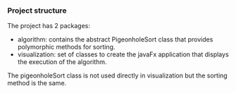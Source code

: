 ### Project structure

The project has 2 packages:
* algorithm: contains the abstract PigeonholeSort class that provides polymorphic methods for sorting.
* visualization: set of classes to create the javaFx application that displays the execution of the algorithm.

The pigeonholeSort class is not used directly in visualization but the sorting method is the same.
